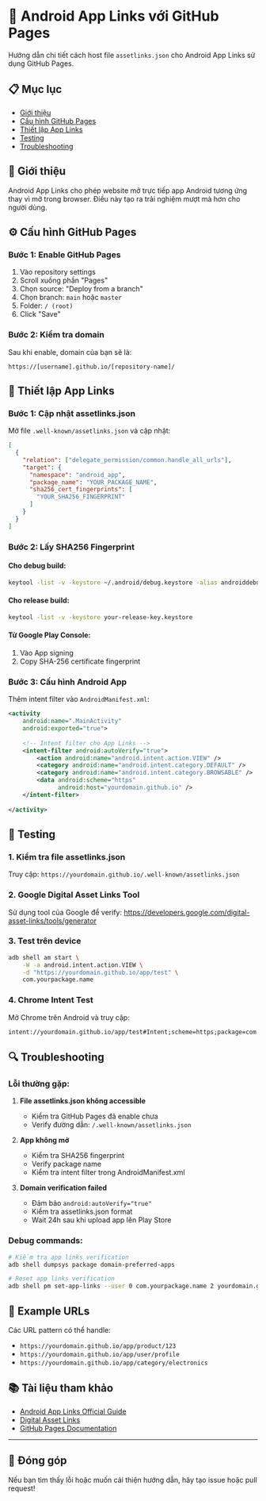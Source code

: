 # 🔗 Android App Links với GitHub Pages

Hướng dẫn chi tiết cách host file `assetlinks.json` cho Android App Links sử dụng GitHub Pages.

## 📋 Mục lục

- [Giới thiệu](#giới-thiệu)
- [Cấu hình GitHub Pages](#cấu-hình-github-pages)
- [Thiết lập App Links](#thiết-lập-app-links)
- [Testing](#testing)
- [Troubleshooting](#troubleshooting)

## 🎯 Giới thiệu

Android App Links cho phép website mở trực tiếp app Android tương ứng thay vì mở trong browser. Điều này tạo ra trải nghiệm mượt mà hơn cho người dùng.

## ⚙️ Cấu hình GitHub Pages

### Bước 1: Enable GitHub Pages

1. Vào repository settings
2. Scroll xuống phần "Pages"
3. Chọn source: "Deploy from a branch"
4. Chọn branch: `main` hoặc `master`
5. Folder: `/ (root)`
6. Click "Save"

### Bước 2: Kiểm tra domain

Sau khi enable, domain của bạn sẽ là:
```
https://[username].github.io/[repository-name]/
```

## 🔧 Thiết lập App Links

### Bước 1: Cập nhật assetlinks.json

Mở file `.well-known/assetlinks.json` và cập nhật:

```json
[
  {
    "relation": ["delegate_permission/common.handle_all_urls"],
    "target": {
      "namespace": "android_app",
      "package_name": "YOUR_PACKAGE_NAME",
      "sha256_cert_fingerprints": [
        "YOUR_SHA256_FINGERPRINT"
      ]
    }
  }
]
```

### Bước 2: Lấy SHA256 Fingerprint

#### Cho debug build:
```bash
keytool -list -v -keystore ~/.android/debug.keystore -alias androiddebugkey -storepass android -keypass android
```

#### Cho release build:
```bash
keytool -list -v -keystore your-release-key.keystore
```

#### Từ Google Play Console:
1. Vào App signing
2. Copy SHA-256 certificate fingerprint

### Bước 3: Cấu hình Android App

Thêm intent filter vào `AndroidManifest.xml`:

```xml
<activity
    android:name=".MainActivity"
    android:exported="true">
    
    <!-- Intent filter cho App Links -->
    <intent-filter android:autoVerify="true">
        <action android:name="android.intent.action.VIEW" />
        <category android:name="android.intent.category.DEFAULT" />
        <category android:name="android.intent.category.BROWSABLE" />
        <data android:scheme="https"
              android:host="yourdomain.github.io" />
    </intent-filter>
    
</activity>
```

## 🧪 Testing

### 1. Kiểm tra file assetlinks.json

Truy cập: `https://yourdomain.github.io/.well-known/assetlinks.json`

### 2. Google Digital Asset Links Tool

Sử dụng tool của Google để verify:
https://developers.google.com/digital-asset-links/tools/generator

### 3. Test trên device

```bash
adb shell am start \
    -W -a android.intent.action.VIEW \
    -d "https://yourdomain.github.io/app/test" \
    com.yourpackage.name
```

### 4. Chrome Intent Test

Mở Chrome trên Android và truy cập:
```
intent://yourdomain.github.io/app/test#Intent;scheme=https;package=com.yourpackage.name;end
```

## 🔍 Troubleshooting

### Lỗi thường gặp:

1. **File assetlinks.json không accessible**
   - Kiểm tra GitHub Pages đã enable chưa
   - Verify đường dẫn: `/.well-known/assetlinks.json`

2. **App không mở**
   - Kiểm tra SHA256 fingerprint
   - Verify package name
   - Kiểm tra intent filter trong AndroidManifest.xml

3. **Domain verification failed**
   - Đảm bảo `android:autoVerify="true"`
   - Kiểm tra assetlinks.json format
   - Wait 24h sau khi upload app lên Play Store

### Debug commands:

```bash
# Kiểm tra app links verification
adb shell dumpsys package domain-preferred-apps

# Reset app links verification
adb shell pm set-app-links --user 0 com.yourpackage.name 2 yourdomain.github.io
```

## 📱 Example URLs

Các URL pattern có thể handle:

- `https://yourdomain.github.io/app/product/123`
- `https://yourdomain.github.io/app/user/profile`
- `https://yourdomain.github.io/app/category/electronics`

## 📚 Tài liệu tham khảo

- [Android App Links Official Guide](https://developer.android.com/training/app-links)
- [Digital Asset Links](https://developers.google.com/digital-asset-links)
- [GitHub Pages Documentation](https://docs.github.com/en/pages)

---

## 🤝 Đóng góp

Nếu bạn tìm thấy lỗi hoặc muốn cải thiện hướng dẫn, hãy tạo issue hoặc pull request! 